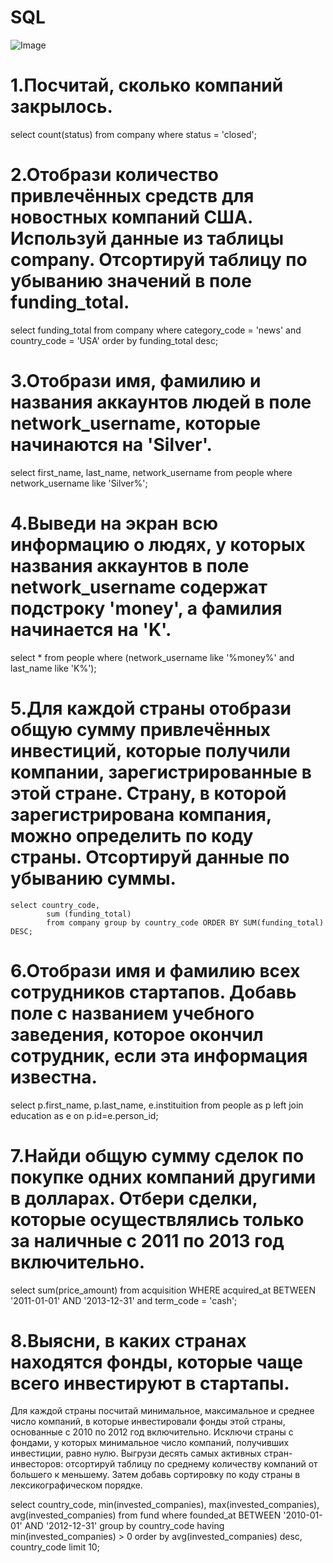 # SQL
![Image](https://github.com/user-attachments/assets/eba283bc-a24d-40bc-915a-40ecfc6fb171)
# 1.Посчитай, сколько компаний закрылось.

select count(status) from company
where status = 'closed';

# 2.Отобрази количество привлечённых средств для новостных компаний США. Используй данные из таблицы company. Отсортируй таблицу по убыванию значений в поле funding_total.

select funding_total from company
where category_code = 'news' and country_code = 'USA'
order by funding_total desc;

# 3.Отобрази имя, фамилию и названия аккаунтов людей в поле network_username, которые начинаются на 'Silver'.

select first_name,
            last_name,
            network_username from people
where network_username like 'Silver%';

# 4.Выведи на экран всю информацию о людях, у которых названия аккаунтов в поле network_username содержат подстроку 'money', а фамилия начинается на 'K'.

select  * from people
where (network_username like '%money%' and last_name like 'K%');

# 5.Для каждой страны отобрази общую сумму привлечённых инвестиций, которые получили компании, зарегистрированные в этой стране. Страну, в которой зарегистрирована компания, можно определить по коду страны. Отсортируй данные по убыванию суммы.

    select country_code,
            sum (funding_total) 
            from company group by country_code ORDER BY SUM(funding_total) DESC;

# 6.Отобрази имя и фамилию всех сотрудников стартапов. Добавь поле с названием учебного заведения, которое окончил сотрудник, если эта информация известна.

select 
    p.first_name, 
    p.last_name,
    e.instituition 
 from people as p
 left join education as e on p.id=e.person_id;

# 7.Найди общую сумму сделок по покупке одних компаний другими в долларах. Отбери сделки, которые осуществлялись только за наличные с 2011 по 2013 год включительно.

select sum(price_amount) from acquisition
WHERE acquired_at BETWEEN '2011-01-01' AND '2013-12-31'
and term_code = 'cash';

# 8.Выясни, в каких странах находятся фонды, которые чаще всего инвестируют в стартапы. 
Для каждой страны посчитай минимальное, максимальное и среднее число компаний, в которые инвестировали фонды этой страны, основанные с 2010 по 2012 год включительно. Исключи страны с фондами, у которых минимальное число компаний, получивших инвестиции, равно нулю. Выгрузи десять самых активных стран-инвесторов: отсортируй таблицу по среднему количеству компаний от большего к меньшему. Затем добавь сортировку по коду страны в лексикографическом порядке.

select country_code,
        min(invested_companies),
        max(invested_companies), 
        avg(invested_companies)
from fund
where founded_at BETWEEN '2010-01-01' AND '2012-12-31'
group by country_code
having min(invested_companies) > 0
order by avg(invested_companies) desc, country_code 
limit 10;
